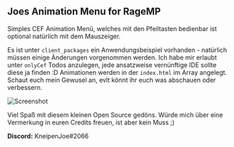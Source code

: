 ## **Joes Animation Menu for RageMP**

Simples CEF Animation Menü, welches mit den Pfeiltasten bedienbar ist optional natürlich mit dem Mauszeiger. 

Es ist unter `client_packages` ein Anwendungsbeispiel vorhanden - natürlich müssen einige Änderungen vorgenommen werden.  Ich habe mir erlaubt unter `onlyCef` Todos anzulegen, jede ansatzweise vernünftige IDE sollte diese ja finden :D
Animationen werden in der `index.html` im Array angelegt. Schaut euch mein Gewusel an, evlt könnt ihr euch was abschauen oder verbessern.

![Screenshot](screen.PNG)

Viel Spaß mit diesem kleinen Open Source gedöns. Würde mich über eine Vermerkung in euren Credits freuen, ist aber kein Muss ;)


**Discord:** KneipenJoe#2066